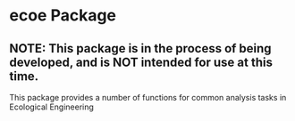# ecoe Package

## NOTE: This package is in the process of being developed, and is NOT intended for use at this time.

This package provides a number of functions for common 
analysis tasks in Ecological Engineering

